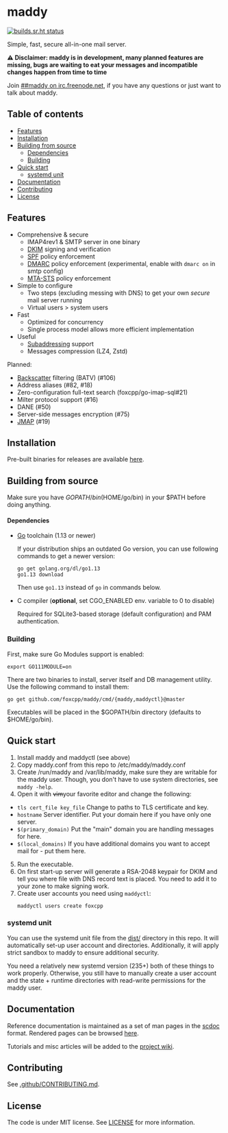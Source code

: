 # maddy

[![builds.sr.ht status](https://builds.sr.ht/~emersion/maddy.svg)](https://builds.sr.ht/~emersion/maddy?)

Simple, fast, secure all-in-one mail server.

**⚠️ Disclaimer: maddy is in development, many planned features are
missing, bugs are waiting to eat your messages and incompatible 
changes happen from time to time**

Join [##maddy on irc.freenode.net](https://webchat.freenode.net/##maddy), if you
have any questions or just want to talk about maddy.

## Table of contents

- [Features](#features)
- [Installation](#installation)
- [Building from source](#building-from-source)
  - [Dependencies](#dependencies)
  - [Building](#building)
- [Quick start](#quick-start)
  - [systemd unit](#systemd-unit)
- [Documentation](#documentation)
- [Contributing](#contributing)
- [License](#license)

## Features

* Comprehensive & secure
  - IMAP4rev1 & SMTP server in one binary
  - [DKIM][dkim] signing and verification
  - [SPF][spf] policy enforcement
  - [DMARC][dmarc] policy enforcement (experimental,
    enable with `dmarc on` in smtp config)
  - [MTA-STS][mtasts] policy enforcement
* Simple to configure
  - Two steps (excluding messing with DNS) to get your own
    _secure_ mail server running
  - Virtual users > system users
* Fast
  - Optimized for concurrency
  - Single process model allows more efficient implementation
* Useful
  - [Subaddressing][subaddr] support 
  - Messages compression (LZ4, Zstd)
 
Planned:
- [Backscatter][backscatter] filtering (BATV) (#106)
- Address aliases (#82, #18)
- Zero-configuration full-text search (foxcpp/go-imap-sql#21)
- Milter protocol support (#16)
- DANE (#50)
- Server-side messages encryption (#75)
- [JMAP](https://jmap.io) (#19)

## Installation

Pre-built binaries for releases are available
[here](https://github.com/foxcpp/maddy/releases).

## Building from source

Make sure you have $GOPATH/bin ($HOME/go/bin) in your $PATH before
doing anything.

#### Dependencies 

- [Go](https://golang.org) toolchain (1.13 or newer)
  
  If your distribution ships an outdated Go version, you can use
  following commands to get a newer version:
  ```
  go get golang.org/dl/go1.13
  go1.13 download
  ```
  Then use `go1.13` instead of `go` in commands below.
  
- C compiler (**optional**, set CGO_ENABLED env. variable to 0 to disable)

  Required for SQLite3-based storage (default configuration) and PAM
  authentication.

### Building

First, make sure Go Modules support is enabled:
```
export GO111MODULE=on
```

There are two binaries to install, server itself and DB management 
utility. Use the following command to install them:
```
go get github.com/foxcpp/maddy/cmd/{maddy,maddyctl}@master
```

Executables will be placed in the $GOPATH/bin directory (defaults to
$HOME/go/bin).

## Quick start

1. Install maddy and maddyctl (see above)
2. Copy maddy.conf from this repo to /etc/maddy/maddy.conf
3. Create /run/maddy and /var/lib/maddy, make sure they are writable
   for the maddy user. Though, you don't have to use system directories,
   see `maddy -help`.
4. Open it with ~~vim~~your favorite editor and change 
   the following:
- `tls cert_file key_file` 
  Change to paths to TLS certificate and key.
- `hostname`
  Server identifier. Put your domain here if you have only one server.
- `$(primary_domain)`
  Put the "main" domain you are handling messages for here.
- `$(local_domains)`
  If you have additional domains you want to accept mail for - put them here.
5. Run the executable.
6. On first start-up server will generate a RSA-2048 keypair for DKIM and tell
   you where file with DNS record text is placed. You need to add it to your
   zone to make signing work.
7. Create user accounts you need using `maddyctl`:
   ```
   maddyctl users create foxcpp
   ```

### systemd unit

You can use the systemd unit file from the [dist/](dist) directory in
this repo. It will automatically set-up user account and directories.
Additionally, it will apply strict sandbox to maddy to ensure additional
security.

You need a relatively new systemd version (235+) both of these things to work
properly. Otherwise, you still have to manually create a user account and the
state + runtime directories with read-write permissions for the maddy user. 

## Documentation

Reference documentation is maintained as a set of man pages
in the [scdoc](https://git.sr.ht/~sircmpwn/scdoc) format.
Rendered pages can be browsed [here](https://foxcpp.dev/maddy-reference).

Tutorials and misc articles will be added to
the [project wiki](https://github.com/foxcpp/maddy/wiki).

## Contributing

See [.github/CONTRIBUTING.md](.github/CONTRIBUTING.md).

## License

The code is under MIT license. See [LICENSE](LICENSE) for more information.

[dkim]: https://blog.returnpath.com/how-to-explain-dkim-in-plain-english-2/
[spf]: https://blog.returnpath.com/how-to-explain-spf-in-plain-english/
[dmarc]: https://blog.returnpath.com/how-to-explain-dmarc-in-plain-english/
[mtasts]: https://www.hardenize.com/blog/mta-sts
[subaddr]: https://en.wikipedia.org/wiki/Email_address#Sub-addressing
[backscatter]: https://en.wikipedia.org/wiki/Backscatter_(e-mail)


